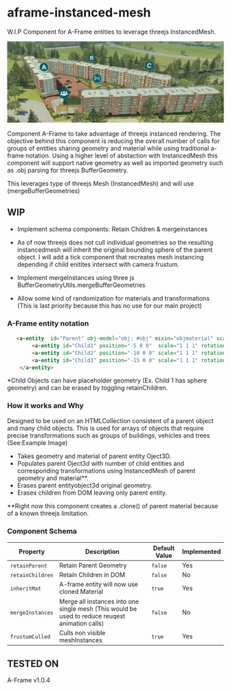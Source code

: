 # aframe-instanced-mesh

W.I.P Component for A-Frame entities to leverage threejs InstancedMesh. 

![Example Image](https://github.com/EX3D/aframe-InstancedMesh/blob/master/aframe%20instancedmesh%20Example.jpg)

Component A-Frame to take advantage of threejs instanced rendering. The objective behind this component is reducing the overall number of calls for groups of entities sharing geometry and material while using traditional a-frame notation. Using a higher level of abstaction with InstancedMesh this component will support native geometry as well as imported geometry such as .obj parsing for threejs BufferGeometry.

This leverages type of threejs Mesh (InstancedMesh) and will use (mergeBufferGeometries)

## WIP

- Implement schema components: Retain Children & mergeinstances

- As of now threejs does not cull individual geometries so the resulting instancedmesh will inherit the original bounding sphere of the parent object. I will add a tick component that recreates mesh instancing depending if child enitites intersect with camera frustum.

- Implement mergeInstances using three js BufferGeometryUtils.mergeBufferGeometries

- Allow some kind of randomization for materials and transformations (This is last priority because this has no use  for our main project)

### A-Frame entity notation

```html
   <a-entity  id="Parent" obj-model="obj: #obj" mixin="objmaterial" scale="2 2 2" rotation="0 0 0" position="0 0 0" instancedmesh>
        <a-entity id="Child1" position="-5 0 0"  scale="1 1 1" rotation="0 0 0" geometry="primitive: sphere; radius: 200"></a-entity>
        <a-entity id="Child2" position="-10 0 0" scale="1 1 1" rotation="0 0 0" ></a-entity>
        <a-entity id="Child3" position="-15 0 0" scale="1 1 1" rotation="0 0 0" ></a-entity>       
    </a-entity> 
```
*Child Objects can have placeholder geometry (Ex. Child 1 has sphere geometry) and can be erased by toggling retainChildren.

### How it works and Why

Designed to be used on an HTMLCollection consistent of a parent object and many child objects. This is used for arrays of objects that require precise transformations such as groups of buildings, vehicles and trees (See:Example Image)

- Takes geometry and material of parent entity Oject3D.
- Populates parent Oject3d with number of child entities and corresponding transformations using InstancedMesh of parent geometry and material**.
- Erases parent entityobject3d original geometry.
- Erases children from DOM leaving only parent entity.

**Right now this component creates a .clone() of parent material because of a known threejs limitation.

### Component Schema

| Property | Description | Default Value | Implemented |
| -------- | ----------- | ------------- | ------------|
| `retainParent`    | Retain Parent Geometry | `false` | Yes |
| `retainChildren`    | Retain Children in DOM | `false` | No |
| `inheritMat`    | A-frame entity will now use cloned Material | `true` | Yes |
| `mergeInstances`    | Merge all instances into one single mesh (This would be used to reduce reuqest animation calls)| `false` | No |
| `frustumCulled` | Culls non visible meshInstances | `true` | Yes |

## TESTED ON
A-Frame v1.0.4

